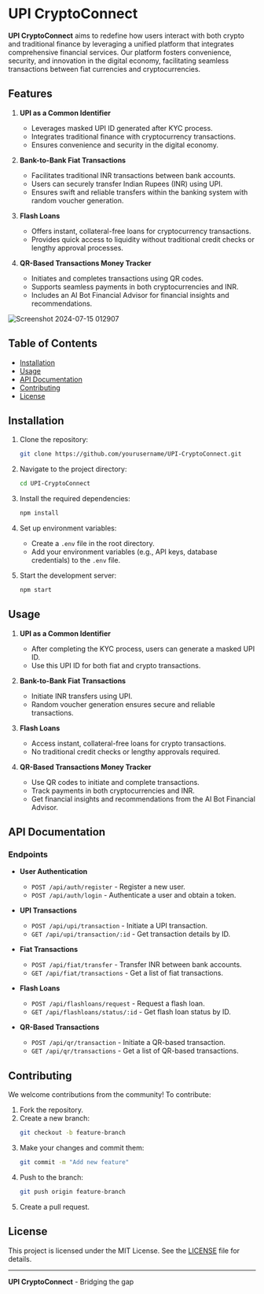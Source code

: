 # UPI CryptoConnect

**UPI CryptoConnect** aims to redefine how users interact with both crypto and traditional finance by leveraging a unified platform that integrates comprehensive financial services. Our platform fosters convenience, security, and innovation in the digital economy, facilitating seamless transactions between fiat currencies and cryptocurrencies.

## Features

1. **UPI as a Common Identifier**
    - Leverages masked UPI ID generated after KYC process.
    - Integrates traditional finance with cryptocurrency transactions.
    - Ensures convenience and security in the digital economy.

2. **Bank-to-Bank Fiat Transactions**
    - Facilitates traditional INR transactions between bank accounts.
    - Users can securely transfer Indian Rupees (INR) using UPI.
    - Ensures swift and reliable transfers within the banking system with random voucher generation.

3. **Flash Loans**
    - Offers instant, collateral-free loans for cryptocurrency transactions.
    - Provides quick access to liquidity without traditional credit checks or lengthy approval processes.

4. **QR-Based Transactions Money Tracker**
    - Initiates and completes transactions using QR codes.
    - Supports seamless payments in both cryptocurrencies and INR.
    - Includes an AI Bot Financial Advisor for financial insights and recommendations.
  
  ![Screenshot 2024-07-15 012907](https://github.com/user-attachments/assets/3e873a52-de79-461e-a807-2ae375e7e43e)


## Table of Contents

- [Installation](#installation)
- [Usage](#usage)
- [API Documentation](#api-documentation)
- [Contributing](#contributing)
- [License](#license)

## Installation

1. Clone the repository:
    ```bash
    git clone https://github.com/yourusername/UPI-CryptoConnect.git
    ```
2. Navigate to the project directory:
    ```bash
    cd UPI-CryptoConnect
    ```
3. Install the required dependencies:
    ```bash
    npm install
    ```
4. Set up environment variables:
    - Create a `.env` file in the root directory.
    - Add your environment variables (e.g., API keys, database credentials) to the `.env` file.

5. Start the development server:
    ```bash
    npm start
    ```

## Usage

1. **UPI as a Common Identifier**
    - After completing the KYC process, users can generate a masked UPI ID.
    - Use this UPI ID for both fiat and crypto transactions.

2. **Bank-to-Bank Fiat Transactions**
    - Initiate INR transfers using UPI.
    - Random voucher generation ensures secure and reliable transactions.

3. **Flash Loans**
    - Access instant, collateral-free loans for crypto transactions.
    - No traditional credit checks or lengthy approvals required.

4. **QR-Based Transactions Money Tracker**
    - Use QR codes to initiate and complete transactions.
    - Track payments in both cryptocurrencies and INR.
    - Get financial insights and recommendations from the AI Bot Financial Advisor.

## API Documentation

### Endpoints

- **User Authentication**
    - `POST /api/auth/register` - Register a new user.
    - `POST /api/auth/login` - Authenticate a user and obtain a token.

- **UPI Transactions**
    - `POST /api/upi/transaction` - Initiate a UPI transaction.
    - `GET /api/upi/transaction/:id` - Get transaction details by ID.

- **Fiat Transactions**
    - `POST /api/fiat/transfer` - Transfer INR between bank accounts.
    - `GET /api/fiat/transactions` - Get a list of fiat transactions.

- **Flash Loans**
    - `POST /api/flashloans/request` - Request a flash loan.
    - `GET /api/flashloans/status/:id` - Get flash loan status by ID.

- **QR-Based Transactions**
    - `POST /api/qr/transaction` - Initiate a QR-based transaction.
    - `GET /api/qr/transactions` - Get a list of QR-based transactions.

## Contributing

We welcome contributions from the community! To contribute:

1. Fork the repository.
2. Create a new branch:
    ```bash
    git checkout -b feature-branch
    ```
3. Make your changes and commit them:
    ```bash
    git commit -m "Add new feature"
    ```
4. Push to the branch:
    ```bash
    git push origin feature-branch
    ```
5. Create a pull request.

## License

This project is licensed under the MIT License. See the [LICENSE](LICENSE) file for details.

---

**UPI CryptoConnect** - Bridging the gap
